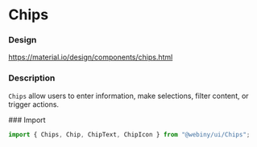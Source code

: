 # Chips

### Design
<a href="https://material.io/design/components/chips.html" target="_blank">https://material.io/design/components/chips.html</a>

### Description
`Chips` allow users to enter information, make selections, filter content, or trigger actions.

### Import
```js
import { Chips, Chip, ChipText, ChipIcon } from "@webiny/ui/Chips";
```